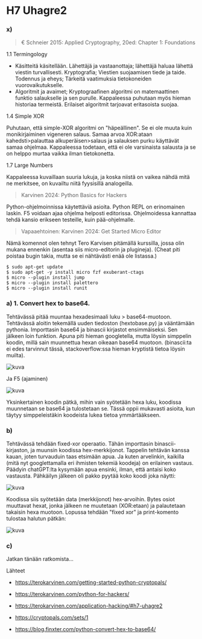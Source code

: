 # H7 Uhagre2

### x)

> € Schneier 2015: Applied Cryptography, 20ed: Chapter 1: Foundations

1.1 Termingology

- Käsitteitä käsitellään. Lähettäjä ja vastaanottaja; lähettäjä haluaa lähettä viestin turvallisesti. Kryptografia; Viestien suojaamisen tiede ja taide. Todennus ja eheys; Tärkeitä vaatimuksia tietokoneiden vuorovaikutukselle.
- Algoritmit ja avaimet; Kryptograafinen algoritmi on matemaattinen funktio salaukselle ja sen purulle. Kappaleessa puhutaan myös hieman historiaa termeistä. Erilaiset algoritmit tarjoavat eritasoista suojaa.

1.4 Simple XOR

Puhutaan, että simple-XOR algoritmi on "häpeällinen". Se ei ole muuta kuin monikirjaiminen vigeneren salaus. Samaa arvoa XOR:ataan kahedsti>palauttaa alkuperäisen>salaus ja salauksen purku käyttävät samaa ohjelmaa. 
Kappaleessa todetaan, että ei ole varsinaista salausta ja se on helppo murtaa vaikka ilman tietokonetta. 

1.7 Large Numbers

Kappaleessa kuvaillaan suuria lukuja, ja koska niistä on vaikea nähdä mitä ne merkitsee, on kuvailtu niitä fyysisillä analogeilla.

> Karvinen 2024: Python Basics for Hackers

Python-ohjelmoinnissa käytettäviä asioita. Python REPL on erinomainen laskin. F5 voidaan ajaa ohjelma helposti editorissa. Ohjelmoidessa kannattaa tehdä kansio erikseen testeille, kuin pää-ohjelmalle.

> Vapaaehtoinen: Karvinen 2024: Get Started Micro Editor

Nämä komennot olen tehnyt Tero Karvisen pitämällä kurssilla, jossa olin mukana ennenkin (asentaa siis micro-editorin ja plugineja). (Cheat piti poistaa bugin takia, mutta se ei nähtävästi enää ole listassa.)

```
$ sudo apt-get update
$ sudo apt-get -y install micro fzf exuberant-ctags
$ micro --plugin install jump
$ micro --plugin install palettero
$ micro --plugin install runit
```

### a) 1. Convert hex to base64.

Tehtävässä pitää muuntaa hexadesimaali luku > base64-muotoon. Tehtävässä aloitin tekemällä uuden tiedoston (hextobase.py) ja vääntämään pythonia. Importtasin base64 ja binascii kirjastot ensimmäiseksi. Sen jälkeen loin
funktion. Apuna piti hieman googletella, mutta löysin simppelin koodin, millä sain muunnettua hexan oikeaan base64 muotoon. (binascii:ta ei edes tarvinnut tässä, stackoverflow:ssa hieman kryptistä tietoa löysin muilta).

![kuva](https://github.com/user-attachments/assets/68ef23f8-98d1-44f2-8ac4-0de92183156a)

Ja F5 (ajaminen)

![kuva](https://github.com/user-attachments/assets/397f6319-30d9-432c-928e-43ffdffcdbf8)

Yksinkertainen koodin pätkä, mihin vain syötetään hexa luku, koodissa muunnetaan se base64 ja tulostetaan se.
Tässä oppii mukavasti asioita, kun täytyy simppeleistäkin koodeista lukea tietoa ymmärtääkseen.

###  b) 

Tehtävässä tehdään fixed-xor operaatio. Tähän importtasin binascii-kirjaston, ja muunsin koodissa hex-merkkijonot. Tappelin tehtävän kanssa kauan, joten turvauduin taas etsimään apua. Ja kuten arvelinkin, kaikilla (mitä nyt
 googlettamalla eri ihmisten tekemiä koodeja) on erilainen vastaus. Päädyin chatGPT:lta kysymään apua ensinki, ilman, että antaisi koko vastausta. Pähkäilyn jälkeen oli pakko pyytää koko koodi joka näytti: 

![kuva](https://github.com/user-attachments/assets/09e9cd93-f706-4c64-b517-5ce18d3020d0)

Koodissa siis syötetään data (merkkijonot) hex-arvoihin. Bytes osiot muuttavat hexat, jonka jälkeen ne muutetaan (XOR:etaan) ja palautetaan takaisin hexa muotoon. Lopussa tehdään "fixed xor" ja print-komento tulostaa
 halutun pätkän:

 ![kuva](https://github.com/user-attachments/assets/c955b4e8-1a05-4a2a-9936-506d2f9f774e)

### c)

Jatkan tänään ratkomista...

Lähteet

- https://terokarvinen.com/getting-started-python-cryptopals/

- https://terokarvinen.com/python-for-hackers/

- https://terokarvinen.com/application-hacking/#h7-uhagre2

- https://cryptopals.com/sets/1

- https://blog.finxter.com/python-convert-hex-to-base64/
